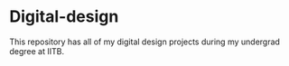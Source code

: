 # Digital-design
This repository has all of my digital design projects during my undergrad degree at IITB.
